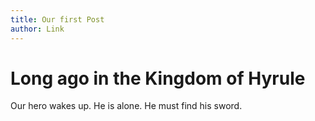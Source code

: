 ```yaml
---
title: Our first Post
author: Link
---
```


# Long ago in the Kingdom of Hyrule

Our hero wakes up.
He is alone.
He must find his sword.
